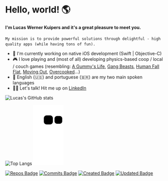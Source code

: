 # Hello, world! 🌎
#### I'm Lucas Werner Kuipers and it's a great pleasure to meet you.

`My mission is to provide powerful solutions through delightful - high quality apps (while having tons of fun).`

- 📱 I'm currently working on native iOS development (Swift | Objective-C)
- 🎮 I love playing and (most of all) developing physics-based coop / local / couch games (resembling: [A Gummy's Life](https://store.steampowered.com/app/585190/A_Gummys_Life/), [Gang Beasts](https://store.steampowered.com/app/285900/Gang_Beasts/), [Human Fall Flat](https://store.steampowered.com/app/477160/Human_Fall_Flat/), [Moving Out](https://store.steampowered.com/app/996770/Moving_Out/), [Overcooked](https://store.steampowered.com/app/448510/Overcooked/)...)
- 💬 English (🇺🇸) and portuguese (🇧🇷) are my two main spoken languages
- 🙋‍♂️ Let's talk! Hit me up on [LinkedIn](https://www.linkedin.com/in/lucaskuipers/)

![Lucas's GitHub stats](https://github-readme-stats.vercel.app/api?username=lucaswkuipers&count_private=true&show_icons=true&theme=radical)

![Top Langs](https://github-readme-stats.vercel.app/api/top-langs/?username=lucaswkuipers&theme=radical)
![snake svg](https://github.com/lucaswkuipers/lucaswkuipers/blob/output/github-contribution-grid-snake.svg)

[![Repos Badge](https://badges.pufler.dev/repos/lucaswkuipers)](https://github.com/lucaswkuipers?tab=repositories)
[![Commits Badge](https://badges.pufler.dev/commits/monthly/puf17640)](https://badges.pufler.dev)
[![Created Badge](https://badges.pufler.dev/created/puf17640/git-badges)](https://badges.pufler.dev)
[![Updated Badge](https://badges.pufler.dev/updated/lucaswkuipers/lucaswkuipers)](https://badges.pufler.dev)
